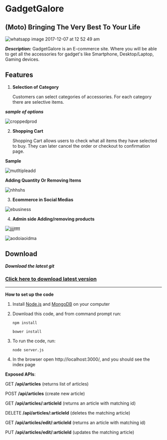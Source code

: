 GadgetGalore
=========

## (Moto) Bringing The Very Best To Your Life

![whatsapp image 2017-12-07 at 12 52 49 am](https://user-images.githubusercontent.com/16271202/33688261-00f93638-db05-11e7-9646-d8282bf122f0.jpeg)


***Description:***
GadgetGalore is an E-commerce site. Where you will be able to get all the accessories for gadget's like Smartphone, 
Desktop/Laptop, Gaming devices.


Features
--------

1. **Selection of Category**

    Customers can select categories of accessories. For each category there are selective items.

***sample of options***

![croppedprod](https://user-images.githubusercontent.com/16271202/33704230-d72c69dc-db55-11e7-961a-85a983ad79d1.jpeg)




2. **Shopping Cart**
   
     Shopping Cart allows users to check what all items they have selected to buy. They can later
     cancel the order or checkout to confirmation page.

**Sample**

![mutltipleadd](https://user-images.githubusercontent.com/16271202/33688564-09368be2-db06-11e7-80fb-2bbdf9129e19.PNG)



**Adding Quantity Or Removing Items**

![nhhshs](https://user-images.githubusercontent.com/16271202/33690122-4d64884a-db0c-11e7-8dfd-8b37451042f3.png)

    
3. **Ecommerce in Social Medias**

![ebusiness](https://user-images.githubusercontent.com/16271202/33688628-44518c90-db06-11e7-9e94-8bb17f4b11a2.PNG)




4. **Admin side Adding/removing products**

![jjjjtttt](https://user-images.githubusercontent.com/16271202/33690151-7c0f0972-db0c-11e7-8d74-e25e7ec45b54.png)


![aodoiaoidma](https://user-images.githubusercontent.com/16271202/33690143-704ecd3e-db0c-11e7-8610-978322cd7943.png)



Download
--------

 ***Download the latest git*** 

### [Click here to download latest version](https://github.com/Raselahmed825/gadget-galore.git)





****************************************************************

**How to set up the code**

1. Install [Node.js](https://nodejs.org/en/download/) and [MongoDB](https://www.mongodb.com/download-center?jmp=nav) on your computer

2. Download this code, and from command prompt run:

   `npm install`


   `bower install`


3. To run the code, run:

    `node server.js`

    
4. In the browser open http://localhost:3000/, and you should see the index page

**Exposed APIs**:

GET **/api/articles** (returns list of articles)

POST **/api/articles** (create new article)

GET **/api/articles/:articleId** (returns an article with matching id)

DELETE **/api/articles/:articleId** (deletes the matching article)

GET **/api/articles/edit/:articleId** (returns an article with matching id)

PUT **/api/articles/edit/:articleId** (updates the matching article)
